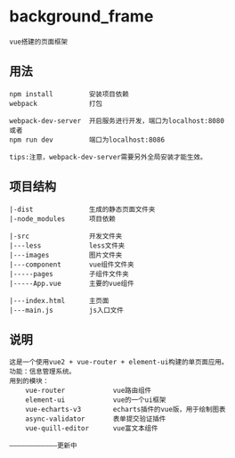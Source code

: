 ﻿# background_frame
    vue搭建的页面框架
##  用法
    npm install         安装项目依赖
    webpack             打包

    webpack-dev-server  开启服务进行开发，端口为localhost:8080
    或者
    npm run dev         端口为localhost:8086

	tips:注意，webpack-dev-server需要另外全局安装才能生效。

##  项目结构
    |-dist              生成的静态页面文件夹
    |-node_modules      项目依赖

    |-src               开发文件夹
    |---less            less文件夹    
    |---images          图片文件夹
    |---component       vue组件文件夹
    |-----pages         子组件文件夹
    |-----App.vue       主要的vue组件

    |---index.html      主页面
    |---main.js         js入口文件

##  说明
    这是一个使用vue2 + vue-router + element-ui构建的单页面应用。
    功能：信息管理系统。
    用到的模块：
        vue-router            vue路由组件
        element-ui            vue的一个ui框架  
        vue-echarts-v3        echarts插件的vue版，用于绘制图表
        async-validator       表单提交验证插件
        vue-quill-editor      vue富文本组件

    ————————————更新中
